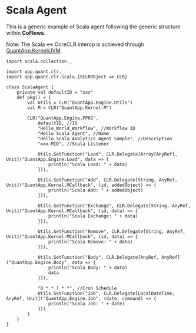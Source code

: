 Scala Agent
===
This is a generic example of Scala agent following the generic structure within **CoFlows**.

Note: The Scala <-> CoreCLR interop is achieved through [QuantApp.Kernel/JVM](https://github.com/QuantApp/CoFlows-CE/tree/master/QuantApp.Kernel/JVM "QAJVM").

    import scala.collection._

    import app.quant.clr._
    import app.quant.clr.scala.{SCLRObject => CLR}

    class ScalaAgent {
        private val defaultID = "xxx"
        def pkg() = {
            val Utils = CLR("QuantApp.Engine.Utils")
            val M = CLR("QuantApp.Kernel.M")

            CLR("QuantApp.Engine.FPKG",
                defaultID, //ID
                "Hello_World_Workflow", //Workflow ID  
                "Hello Scala Agent", //Name
                "Hello Scala Analytics Agent Sample", //Description
                "xxx-MID", //Scala Listener

                Utils.SetFunction("Load", CLR.Delegate[Array[AnyRef], Unit]("QuantApp.Engine.Load", data => { 
                    println("Scala Load: " + data)
                })),

                Utils.SetFunction("Add", CLR.Delegate[String, AnyRef, Unit]("QuantApp.Kernel.MCallback", (id, addedObject) => { 
                    println("Scala Add: " + addedObject)
                })),

                Utils.SetFunction("Exchange", CLR.Delegate[String, AnyRef, Unit]("QuantApp.Kernel.MCallback", (id, data) => { 
                    println("Scala Exchange: " + data)
                })),

                Utils.SetFunction("Remove", CLR.Delegate[String, AnyRef, Unit]("QuantApp.Kernel.MCallback", (id, data) => { 
                    println("Scala Remove: " + data)
                })),

                Utils.SetFunction("Body", CLR.Delegate[AnyRef, AnyRef]("QuantApp.Engine.Body", data => {
                    println("Scala Body: " + data)
                    data
                })),

                "0 * * ? * *", //Cron Schedule
                Utils.SetFunction("Job", CLR.Delegate[LocalDateTime, AnyRef, Unit]("QuantApp.Engine.Job", (date, command) => { 
                    println("Scala Job: " + date)
                }))
            )
        }
    }